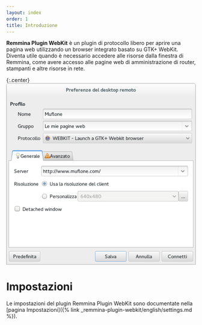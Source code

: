 ```yaml
---
layout: index
order: 1
title: Introduzione
---
```

**Remmina Plugin WebKit** è un plugin di protocollo libero per aprire una pagina
web utilizzando un browser integrato basato su GTK+ WebKit. Diventa utile quando
è necessario accedere alle risorse dalla finestra di Remmina, come avere accesso
alle pagine web di amministrazione di router, stampanti e altre risorse in rete.

{:.center}
![Impostazioni generali](/resources/remmina-plugin-webkit/archive/latest/italian/general.png)
          
# Impostazioni

Le impostazioni del plugin Remmina Plugin WebKit sono documentate nella
[pagina Impostazioni]({% link _remmina-plugin-webkit/english/settings.md %}).
